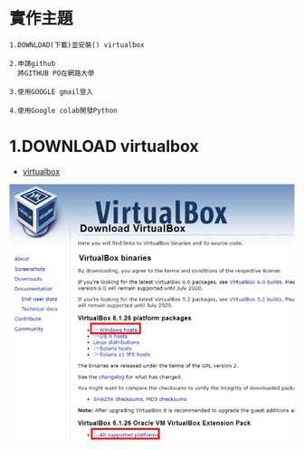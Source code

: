 # 實作主題
```
1.DOWNLOAD(下載)並安裝() virtualbox

2.申請github
  將GITHUB PO在網路大學

3.使用GOOGLE gmail登入

4.使用Google colab開發Python
```

# 1.DOWNLOAD virtualbox

- [virtualbox](https://www.virtualbox.org/wiki/Downloads)

![下載紅色的兩個檔案](./20210915VirtualBox.png)
